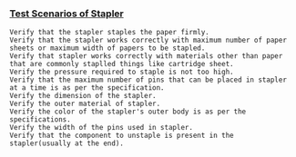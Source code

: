### [Test Scenarios of Stapler](http://artoftesting.com/manualTesting/stapler.html)

    Verify that the stapler staples the paper firmly.
    Verify that the stapler works correctly with maximum number of paper sheets or maximum width of papers to be stapled.
    Verify that stapler works correctly with materials other than paper that are commonly staplled things like cartridge sheet.
    Verify the pressure required to staple is not too high.
    Verify that the maximum number of pins that can be placed in stapler at a time is as per the specification.
    Verify the dimension of the stapler.
    Verify the outer material of stapler.
    Verify the color of the stapler's outer body is as per the specifications.
    Verify the width of the pins used in stapler.
    Verify that the component to unstaple is present in the stapler(usually at the end).
